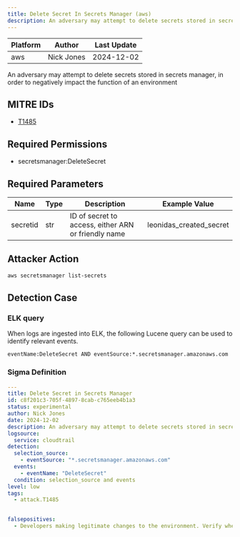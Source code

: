 ```yaml
---
title: Delete Secret In Secrets Manager (aws)
description: An adversary may attempt to delete secrets stored in secrets manager, in order to negatively impact the function of an environment 
---
```


| Platform               | Author               | Last Update                 |
| ---------------------- | -------------------- | --------------------------- |
| aws | Nick Jones | 2024-12-02 |

An adversary may attempt to delete secrets stored in secrets manager, in order to negatively impact the function of an environment

## MITRE IDs

* [T1485](https://attack.mitre.org/techniques/T1485/)

## Required Permissions

* secretsmanager:DeleteSecret

## Required Parameters

| Name       | Type                  | Description                  | Example Value          |
| ---------- | --------------------- | ---------------------------- | ---------------------- |
| secretid | str | ID of secret to access, either ARN or friendly name | leonidas_created_secret |

## Attacker Action

```bash
aws secretsmanager list-secrets
```

## Detection Case

### ELK query

When logs are ingested into ELK, the following Lucene query can be used to identify relevant events.

```
eventName:DeleteSecret AND eventSource:*.secretsmanager.amazonaws.com  
```

### Sigma Definition

```yaml
---
title: Delete Secret in Secrets Manager
id: c8f201c3-705f-4897-8cab-c765eeb4b1a3
status: experimental
author: Nick Jones
date: 2024-12-02
description: An adversary may attempt to delete secrets stored in secrets manager, in order to negatively impact the function of an environment
logsource:
  service: cloudtrail
detection:
  selection_source:
    - eventSource: "*.secretsmanager.amazonaws.com"
  events:
    - eventName: "DeleteSecret"
  condition: selection_source and events
level: low
tags:
  - attack.T1485
  

falsepositives:
  - Developers making legitimate changes to the environment. Verify whether the user identity, user agent, and/or hostname should be making changes in your environment.
```